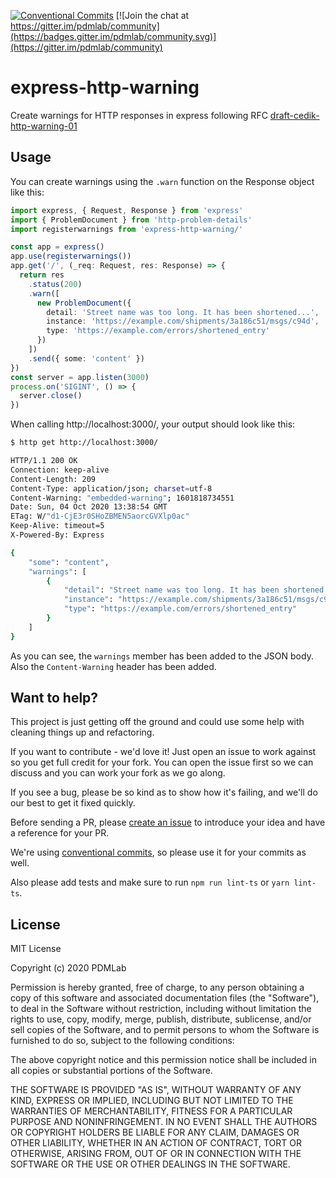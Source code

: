 [![Conventional Commits](https://img.shields.io/badge/Conventional%20Commits-1.0.0-yellow.svg)](https://conventionalcommits.org) [![Join the chat at https://gitter.im/pdmlab/community](https://badges.gitter.im/pdmlab/community.svg)](https://gitter.im/pdmlab/community)

# express-http-warning

Create warnings for HTTP responses in express following RFC [draft-cedik-http-warning-01](https://tools.ietf.org/html/draft-cedik-http-warning-01)

## Usage

You can create warnings using the `.warn` function on the Response object like this:

```typescript
import express, { Request, Response } from 'express'
import { ProblemDocument } from 'http-problem-details'
import registerwarnings from 'express-http-warning/'

const app = express()
app.use(registerwarnings())
app.get('/', (_req: Request, res: Response) => {
  return res
    .status(200)
    .warn([
      new ProblemDocument({
        detail: 'Street name was too long. It has been shortened...',
        instance: 'https://example.com/shipments/3a186c51/msgs/c94d',
        type: 'https://example.com/errors/shortened_entry'
      })
    ])
    .send({ some: 'content' })
})
const server = app.listen(3000)
process.on('SIGINT', () => {
  server.close()
})
```

When calling http://localhost:3000/, your output should look like this:

```bash
$ http get http://localhost:3000/

HTTP/1.1 200 OK
Connection: keep-alive
Content-Length: 209
Content-Type: application/json; charset=utf-8
Content-Warning: "embedded-warning"; 1601818734551
Date: Sun, 04 Oct 2020 13:38:54 GMT
ETag: W/"d1-CjE3r0SHoZBMEN5aorcGVXlp0ac"
Keep-Alive: timeout=5
X-Powered-By: Express

{
    "some": "content",
    "warnings": [
        {
            "detail": "Street name was too long. It has been shortened...",
            "instance": "https://example.com/shipments/3a186c51/msgs/c94d",
            "type": "https://example.com/errors/shortened_entry"
        }
    ]
}
```

As you can see, the `warnings` member has been added to the JSON body. Also the `Content-Warning` header has been added.

## Want to help?

This project is just getting off the ground and could use some help with cleaning things up and refactoring.

If you want to contribute - we'd love it! Just open an issue to work against so you get full credit for your fork. You can open the issue first so we can discuss and you can work your fork as we go along.

If you see a bug, please be so kind as to show how it's failing, and we'll do our best to get it fixed quickly.

Before sending a PR, please [create an issue](issues/new) to introduce your idea and have a reference for your PR.

We're using [conventional commits](https://www.conventionalcommits.org), so please use it for your commits as well.

Also please add tests and make sure to run `npm run lint-ts` or `yarn lint-ts`.

## License

MIT License

Copyright (c) 2020 PDMLab

Permission is hereby granted, free of charge, to any person obtaining a copy
of this software and associated documentation files (the "Software"), to deal
in the Software without restriction, including without limitation the rights
to use, copy, modify, merge, publish, distribute, sublicense, and/or sell
copies of the Software, and to permit persons to whom the Software is
furnished to do so, subject to the following conditions:

The above copyright notice and this permission notice shall be included in all
copies or substantial portions of the Software.

THE SOFTWARE IS PROVIDED "AS IS", WITHOUT WARRANTY OF ANY KIND, EXPRESS OR
IMPLIED, INCLUDING BUT NOT LIMITED TO THE WARRANTIES OF MERCHANTABILITY,
FITNESS FOR A PARTICULAR PURPOSE AND NONINFRINGEMENT. IN NO EVENT SHALL THE
AUTHORS OR COPYRIGHT HOLDERS BE LIABLE FOR ANY CLAIM, DAMAGES OR OTHER
LIABILITY, WHETHER IN AN ACTION OF CONTRACT, TORT OR OTHERWISE, ARISING FROM,
OUT OF OR IN CONNECTION WITH THE SOFTWARE OR THE USE OR OTHER DEALINGS IN THE
SOFTWARE.
